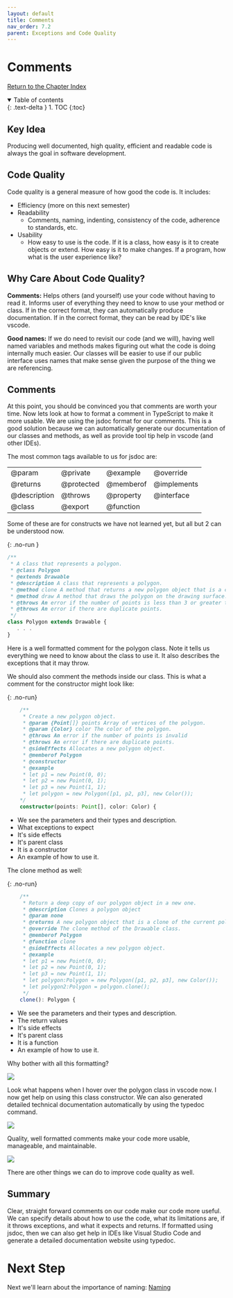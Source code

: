 ```yaml
---
layout: default
title: Comments
nav_order: 7.2
parent: Exceptions and Code Quality
---
```


# Comments

[Return to the Chapter Index](index.md)

<details open markdown="block">
  <summary>
    Table of contents
  </summary>
  {: .text-delta }
1. TOC
{:toc}
</details>

## Key Idea

Producing well documented, high quality, efficient and readable code is always the goal in software development.

## Code Quality

Code quality is a general measure of how good the code is. It includes:

-   Efficiency (more on this next semester)
-   Readability
    -   Comments, naming, indenting, consistency of the code, adherence to standards, etc.
-   Usability
    -   How easy to use is the code. If it is a class, how easy is it to create objects or extend. How easy is it to make changes. If a program, how what is the user experience like?

## Why Care About Code Quality?

**Comments:**
Helps others (and yourself) use your code without having to read it. Informs user of everything they need to know to use your method or class.
If in the correct format, they can automatically produce documentation.
If in the correct format, they can be read by IDE's like vscode.

**Good names:**
If we do need to revisit our code (and we will), having well named variables and methods makes figuring out what the code is doing internally much easier.
Our classes will be easier to use if our public interface uses names that make sense given the purpose of the thing we are referencing.

## Comments

At this point, you should be convinced you that comments are worth your time. Now lets look at how to format a comment in TypeScript to make it more usable.
We are using the jsdoc format for our comments. This is a good solution because we can automatically generate our documentation of our classes and methods, as well as provide tool tip help in vscode (and other IDEs).

The most common tags available to us for jsdoc are:

<table>
<tr><td>@param</td><td>@private</td><td>@example</td><td>@override</td></tr>
<tr><td>@returns</td><td>@protected</td><td>@memberof</td><td>@implements</td></tr>
<tr><td> @description</td><td>@throws</td><td>@property</td><td>@interface</td></tr>
<tr><td>@class</td><td>@export</td><td>@function</td><td></td></tr>
</table>

Some of these are for constructs we have not learned yet, but all but 2 can be understood now.

{: .no-run }

```typescript
/**
 * A class that represents a polygon.
 * @class Polygon
 * @extends Drawable
 * @description A class that represents a polygon.
 * @method clone A method that returns a new polygon object that is a clone of the current polygon object.
 * @method draw A method that draws the polygon on the drawing surface.
 * @throws An error if the number of points is less than 3 or greater than 10.
 * @throws An error if there are duplicate points.
 */
class Polygon extends Drawable {
   . . .
}
```

Here is a well formatted comment for the polygon class.
Note it tells us everything we need to know about the class to use it.
It also describes the exceptions that it may throw.

We should also comment the methods inside our class. This is what a comment for the constructor might look like:

{: .no-run}

```typescript
    /**
     * Create a new polygon object.
     * @param {Point[]} points Array of vertices of the polygon.
     * @param {Color} color The color of the polygon.
     * @throws An error if the number of points is invalid
     * @throws An error if there are duplicate points.
     * @sideEffects Allocates a new polygon object.
     * @memberof Polygon
     * @constructor
     * @example
     * let p1 = new Point(0, 0);
     * let p2 = new Point(0, 1);
     * let p3 = new Point(1, 1);
     * let polygon = new Polygon([p1, p2, p3], new Color());
    */
    constructor(points: Point[], color: Color) {
```

-   We see the parameters and their types and description.
-   What exceptions to expect
-   It's side effects
-   It's parent class
-   It is a constructor
-   An example of how to use it.

The clone method as well:

{: .no-run}

```typescript
    /**
     * Return a deep copy of our polygon object in a new one.
     * @description Clones a polygon object
     * @param none
     * @returns A new polygon object that is a clone of the current polygon object.
     * @override The clone method of the Drawable class.
     * @memberof Polygon
     * @function clone
     * @sideEffects Allocates a new polygon object.
     * @example
     * let p1 = new Point(0, 0);
     * let p2 = new Point(0, 1);
     * let p3 = new Point(1, 1);
     * let polygon:Polygon = new Polygon([p1, p2, p3], new Color());
     * let polygon2:Polygon = polygon.clone();
     */
    clone(): Polygon {
```

-   We see the parameters and their types and description.
-   The return values
-   It's side effects
-   It's parent class
-   It is a function
-   An example of how to use it.

Why bother with all this formatting?

![](../../assets/images/comments_1.jpg)

Look what happens when I hover over the polygon class in vscode now. I now get help on using this class constructor.
We can also generated detailed technical documentation automatically by using the typedoc command.

![](../../assets/images/comments_2.jpg)

Quality, well formatted comments make your code more usable, manageable, and maintainable.

![](../../assets/images/comments_3.jpg)

There are other things we can do to improve code quality as well.

## Summary

Clear, straight forward comments on our code make our code more useful. We can specify details about how to use the code, what its limitations are, if it throws exceptions, and what it expects and returns. If formatted using jsdoc, then we can also get help in IDEs like Visual Studio Code and generate a detailed documentation website using typedoc.

# Next Step

Next we'll learn about the importance of naming: [Naming](../7-exceptions_code_qual/naming.md)
